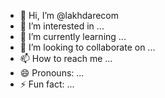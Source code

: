- 👋 Hi, I’m @lakhdarecom
- 👀 I’m interested in ...
- 🌱 I’m currently learning ...
- 💞️ I’m looking to collaborate on ...
- 📫 How to reach me ...
- 😄 Pronouns: ...
- ⚡ Fun fact: ...

<!---
lakhdarecom/lakhdarecom is a ✨ special ✨ repository because its `README.md` (this file) appears on your GitHub profile.
You can click the Preview link to take a look at your changes.
--->
